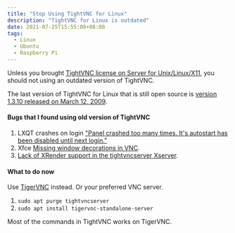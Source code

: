```yaml
---
title: "Stop Using TightVNC for Linux"
description: "TightVNC for Linux is outdated"
date: 2021-07-25T15:55:00+08:00
tags:
  - Linux
  - Ubuntu
  - Raspberry Pi
---
```

Unless you brought [TightVNC license on Server for Unix/Linux/X11](https://www.tightvnc.com/licensing-server-x11.php), you should not using an outdated version of TightVNC.

The last version of TightVNC for Linux that is still open source is [version 1.3.10 released on March 12, 2009](https://lwn.net/Articles/322943/).

#### Bugs that I found using old version of TightVNC

1. LXQT crashes on login ["Panel crashed too many times. It's autostart has been disabled until next login."](https://github.com/EXALAB/AnLinux-App/issues/261)
2. Xfce [Missing window decorations in VNC](https://bugs.launchpad.net/ubuntu/+source/xfwm4/+bug/1860921).
3. [Lack of XRender support in the tightvncserver Xserver](https://bugs.launchpad.net/ubuntu/+source/xfwm4/+bug/1860921/comments/11).

#### What to do now
Use [TigerVNC](https://tigervnc.org/) instead. Or your preferred VNC server.

1. `sudo apt purge tightvncserver`
2. `sudo apt install tigervnc-standalone-server`

Most of the commands in TightVNC works on TigerVNC.